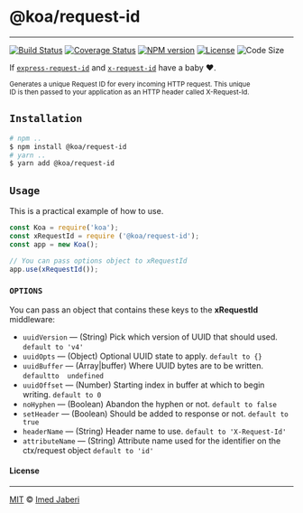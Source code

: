 # @koa/request-id
---

[![Build Status][travis-img]][travis-url]
[![Coverage Status][coverage-img]][coverage-url]
[![NPM version][npm-badge]][npm-url]
[![License][license-badge]][license-url]
![Code Size][code-size-badge]

<!-- ***************** -->

[travis-img]: https://travis-ci.org/3imed-jaberi/koa-request-id.svg?branch=master
[travis-url]: https://travis-ci.org/3imed-jaberi/koa-request-id
[coverage-img]: https://coveralls.io/repos/github/3imed-jaberi/koa-request-id/badge.svg?branch=master
[coverage-url]: https://coveralls.io/github/3imed-jaberi/koa-request-id?branch=master
[npm-badge]: https://img.shields.io/npm/v/@koa/request-id.svg?style=flat
[npm-url]: https://www.npmjs.com/package/@koa/request-id
[license-badge]: https://img.shields.io/badge/license-MIT-green.svg?style=flat-square
[license-url]: https://github.com/3imed-jaberi/koa-request-id/blob/master/LICENSE
[code-size-badge]: https://img.shields.io/github/languages/code-size/3imed-jaberi/koa-request-id
[express-request-id]: https://www.npmjs.com/package/express-request-id
[koa-x-request-id]: https://www.npmjs.com/package/koa-x-request-id

<!-- ***************** -->

If [`express-request-id`][express-request-id] and [`x-request-id`][koa-x-request-id] have a baby ❤️.

<small> 
Generates a unique Request ID for every incoming HTTP request. This unique <br />
ID is then passed to your application as an HTTP header called X-Request-Id.
</small>


## `Installation`

```bash
# npm ..
$ npm install @koa/request-id
# yarn ..
$ yarn add @koa/request-id
```


## `Usage`

This is a practical example of how to use.

```javascript
const Koa = require('koa');
const xRequestId = require ('@koa/request-id');
const app = new Koa();

// You can pass options object to xRequestId
app.use(xRequestId());
```

### `OPTIONS`

You can pass an object that contains these keys to the **xRequestId** middleware:

  - `uuidVersion` &mdash; (String) Pick which version of UUID that should used. `default to 'v4'`
  - `uuidOpts` &mdash; (Object) Optional UUID state to apply. `default to {}`
  - `uuidBuffer` &mdash; (Array|buffer) Where UUID bytes are to be written. `defaultto  undefined`
  - `uuidOffset` &mdash; (Number) Starting index in buffer at which to begin writing. `default to 0`
  - `noHyphen` &mdash; (Boolean) Abandon the hyphen or not. `default to false`
  - `setHeader` &mdash; (Boolean) Should be added to response or not. `default to true`
  - `headerName` &mdash; (String) Header name to use. `default to 'X-Request-Id'`
  - `attributeName` &mdash; (String) Attribute name used for the identifier on the ctx/request object `default to 'id'`


#### License
---

[MIT](LICENSE) &copy;	[Imed Jaberi](https://github.com/3imed-jaberi)
